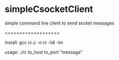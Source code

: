 simpleCsocketClient
===================

simple command line client to send socket messages

===================

install:
gcc rc.c -o rc -ldl -lm

usage:
./rc to_host to_port "message"